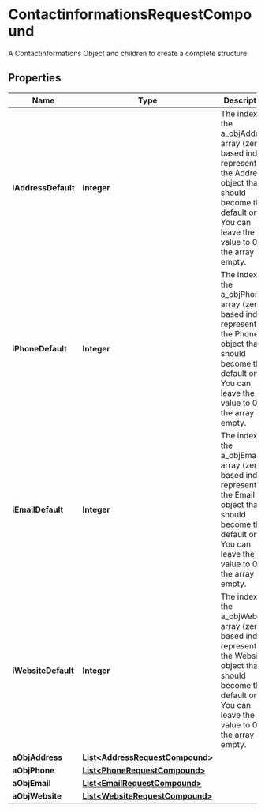 

# ContactinformationsRequestCompound

A Contactinformations Object and children to create a complete structure

## Properties

Name | Type | Description | Notes
------------ | ------------- | ------------- | -------------
**iAddressDefault** | **Integer** | The index in the a_objAddress array (zero based index) representing the Address object that should become the default one.  You can leave the value to 0 if the array is empty. | 
**iPhoneDefault** | **Integer** | The index in the a_objPhone array (zero based index) representing the Phone object that should become the default one.  You can leave the value to 0 if the array is empty. | 
**iEmailDefault** | **Integer** | The index in the a_objEmail array (zero based index) representing the Email object that should become the default one.  You can leave the value to 0 if the array is empty. | 
**iWebsiteDefault** | **Integer** | The index in the a_objWebsite array (zero based index) representing the Website object that should become the default one.  You can leave the value to 0 if the array is empty. | 
**aObjAddress** | [**List&lt;AddressRequestCompound&gt;**](AddressRequestCompound.md) |  | 
**aObjPhone** | [**List&lt;PhoneRequestCompound&gt;**](PhoneRequestCompound.md) |  | 
**aObjEmail** | [**List&lt;EmailRequestCompound&gt;**](EmailRequestCompound.md) |  | 
**aObjWebsite** | [**List&lt;WebsiteRequestCompound&gt;**](WebsiteRequestCompound.md) |  | 



